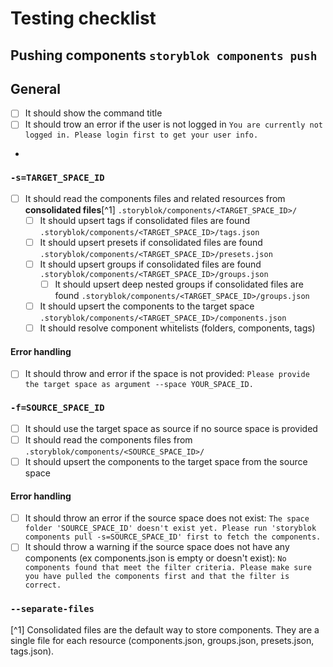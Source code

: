 # Testing checklist

## Pushing components `storyblok components push`

## General

- [ ] It should show the command title
- [ ] It should trow an error if the user is not logged in `You are currently not logged in. Please login first to get your user info.`
-
### `-s=TARGET_SPACE_ID`

- [ ] It should read the components files and related resources from **consolidated files**[^1] `.storyblok/components/<TARGET_SPACE_ID>/`
  - [ ] It should upsert tags if consolidated files are found `.storyblok/components/<TARGET_SPACE_ID>/tags.json`
  - [ ] It should upsert presets if consolidated files are found `.storyblok/components/<TARGET_SPACE_ID>/presets.json`
  - [ ] It should upsert groups if consolidated files are found `.storyblok/components/<TARGET_SPACE_ID>/groups.json`
    - [ ] It should upsert deep nested groups if consolidated files are found `.storyblok/components/<TARGET_SPACE_ID>/groups.json`
  - [ ] It should upsert the components to the target space `.storyblok/components/<TARGET_SPACE_ID>/components.json`
  - [ ] It should resolve component whitelists (folders, components, tags)

#### Error handling
- [ ] It should throw and error if the space is not provided: `Please provide the target space as argument --space YOUR_SPACE_ID. `

### `-f=SOURCE_SPACE_ID`

- [ ] It should use the target space as source if no source space is provided
- [ ] It should read the components files from `.storyblok/components/<SOURCE_SPACE_ID>/`
- [ ] It should upsert the components to the target space from the source space

#### Error handling

- [ ] It should throw an error if the source space does not exist: `The space folder 'SOURCE_SPACE_ID' doesn't exist yet. Please run 'storyblok components pull -s=SOURCE_SPACE_ID' first to fetch the components.`
- [ ] It should throw a warning if the source space does not have any components (ex components.json is empty or doesn't exist): `No components found that meet the filter criteria. Please make sure you have pulled the components first and that the filter is correct.`

### `--separate-files`

[^1] Consolidated files are the default way to store components. They are a single file for each resource (components.json, groups.json, presets.json, tags.json).
